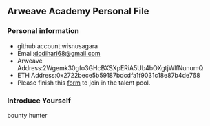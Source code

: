 ## Arweave Academy Personal File

### Personal information

- github account:wisnusagara
- Email:dodihari68@gmail.com
- Arweave Address:2Wgemk30gfo3GHcBXSXpERiA5Ub4bOXgtjWlfNunumQ
- ETH Address:0x2722bece5b59187bdcdfa1f9031c18e87b4de768
- Please finish this [form](https://docs.google.com/forms/d/e/1FAIpQLSfWA5fIIcBgmRppm3jNz5vmf9Mai_QMVil-2pO4r7YKn_Zhtw/viewform?usp=sf_link) to join in the talent pool.

### Introduce Yourself
bounty hunter
